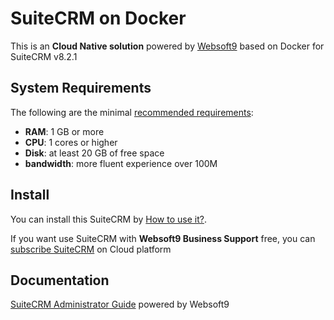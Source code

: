 # SuiteCRM on Docker  

This is an **Cloud Native solution** powered by [Websoft9](https://www.websoft9.com) based on Docker for SuiteCRM v8.2.1

## System Requirements

The following are the minimal [recommended requirements](https://docs.suitecrm.com/admin/installation-guide/):

* **RAM**: 1 GB or more
* **CPU**: 1 cores or higher
* **Disk**: at least 20 GB of free space
* **bandwidth**: more fluent experience over 100M  

## Install

You can install this SuiteCRM by [How to use it?](https://github.com/Websoft9/docker-library#how-to-use-it).   

If you want use SuiteCRM with **Websoft9 Business Support** free, you can [subscribe SuiteCRM](https://www.websoft9.com/apps) on Cloud platform

## Documentation

[SuiteCRM Administrator Guide](https://support.websoft9.com/docs/suitecrm) powered by Websoft9
